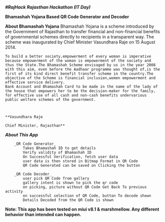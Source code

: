 _**#RajHack**
**Rajasthan Hackathon (IT Day)**_

**Bhamashah Yojana Based QR Code Generator and Decoder**

**About Bhamashah Yojana**
	Bhamashah Yojana is a scheme introduced by the Government of Rajasthan to transfer financial and non-financial benefits of governmental schemes directly to recipients in a transparent way. The scheme was inaugurated by Chief Minister Vasundhara Raje on 15 August 2014.

	To build a better society,empowerment of every woman is imperative because empowerment of the woman is empowerment of the society and thus the State.The Bhamashah Scheme envisaged by us in the year 2008 with this aim, even before the Aadhaar programme was thought of,is the first of its kind direct benefit transfer scheme in the country.The objective of the Scheme is financial inclusion,women empowerment and effective service delivery.
	Bank Account and Bhamashah Card to be made in the name of the lady of the house that empowers her to be the decision-maker for the family, for effective use of all cash and non-cash benefits undervarious public welfare schemes of the government.


                                                                             **Vasundhara Raje
                                                                          Chief Minister, Rajasthan**


_**About This App**_

		_QR Code Generator_
			Takes Bhamashah ID to get details
			Verify validity of Bhamashah ID
			On Successful Verification, fetch user data
			user data is then stored in Bitmap Format in QR Code
			QR Code Generated can be saved on Clicking the button

		_QR Code Decoder_
			user pick QR Code from gallery
			gallery intent is shown to pick the qr code
			on picking, picture without QR Code Get Back To previous activity
			on successful selection of QR Code, button To decode shown
			Details Decoded from the QR Code is shown												

**Note: This app has been tested on miui v8.1 & marshmellow. Any different behavior than intended can happen.**
